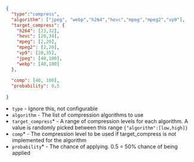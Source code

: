 ```json
 {
   "type":"compress",
   "algorithm": ["jpeg", "webp","h264","hevc","mpeg","mpeg2","vp9"],
   "target_compress": {
     "h264": [23,32],
     "hevc": [20,34],
     "mpeg": [2,20],
     "mpeg2": [2,20],
     "vp9": [20,35],
     "jpeg": [40,100],
     "webp": [40,100]
   },
 
   "comp": [40, 100],
   "probability": 0.5
 
 }
```
- `type` - Ignore this, not configurable
- `algorithm` - The list of compression algorithms to use
- `target_compress`* - A range of compression levels for each algorithm. A value is randomly picked between this range `{"algorithm":[low,high]}`
- `comp`* - The compression level to be used if target_compress is not implemented for the algorithm
- `probability`* - The chance of applying. 0.5 = 50% chance of being applied
